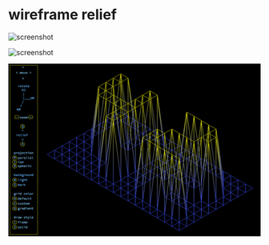 # wireframe relief


![screenshot](screenshot/fdf2.gif)


![screenshot](screenshot/fdf3.gif)


![screenshot](screenshot/fdf1.png)


